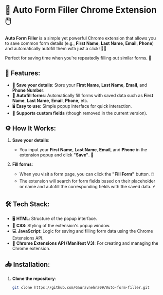 # 🚀 **Auto Form Filler Chrome Extension** 🖱️

**Auto Form Filler** is a simple yet powerful Chrome extension that allows you to save common form details (e.g., **First Name**, **Last Name**, **Email**, **Phone**) and automatically autofill them with just a click! 📝✨

Perfect for saving time when you're repeatedly filling out similar forms. 🎯

## 📌 **Features**:

- 💾 **Save your details**: Store your **First Name**, **Last Name**, **Email**, and **Phone Number**.
- 🔄 **Autofill forms**: Automatically fill forms with saved data such as **First Name**, **Last Name**, **Email**, **Phone**, etc.
- 🖥️ **Easy to use**: Simple popup interface for quick interaction.
- 🔧 **Supports custom fields** (though removed in the current version).

## ⚙️ **How It Works**:

1. **Save your details**: 
   - You input your **First Name**, **Last Name**, **Email**, and **Phone** in the extension popup and click **"Save"**. 📝
   
2. **Fill forms**: 
   - When you visit a form page, you can click the **"Fill Form"** button. 🖱️
   - The extension will search for form fields based on their placeholder or name and autofill the corresponding fields with the saved data. ⚡

## 🛠️ **Tech Stack**:

- 🖥️ **HTML**: Structure of the popup interface.
- 🎨 **CSS**: Styling of the extension's popup window.
- 💻 **JavaScript**: Logic for saving and filling form data using the Chrome Extensions API.
- 🔑 **Chrome Extensions API (Manifest V3)**: For creating and managing the Chrome extension.

## 📥 **Installation**:

1. **Clone the repository**:
   ```bash
   git clone https://github.com/Gauravnehra09/Auto-form-filler.git
 
